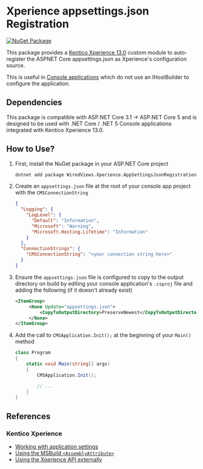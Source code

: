 # Xperience appsettings.json Registration

[![NuGet Package](https://img.shields.io/nuget/v/WiredViews.Xperience.AppSettingsJsonRegistration.svg)](https://www.nuget.org/packages/WiredViews.Xperience.AppSettingsJsonRegistration)

This package provides a [Kentico Xperience 13.0](https://docs.xperience.io/developing-websites/developing-xperience-applications-using-asp-net-core/) custom module to auto-register the ASPNET Core appsettings.json as Xperience's configuration source.

This is useful in [Console applications](https://docs.xperience.io/developing-websites/developing-xperience-applications-using-asp-net-core/starting-with-asp-net-core-development#StartingwithASP.NETCoredevelopment-Workingwithapplicationsettings) which do not use an IHostBuilder to configure the application.

## Dependencies

This package is compatible with ASP.NET Core 3.1 -> ASP.NET Core 5 and is designed to be used with .NET Core / .NET 5 Console applications integrated with Kentico Xperience 13.0.

## How to Use?

1. First, install the NuGet package in your ASP.NET Core project

   ```bash
   dotnet add package WiredViews.Xperience.AppSettingsJsonRegistration
   ```

1. Create an `appsettings.json` file at the root of your console app project with the `CMSConnectionString`

   ```json
   {
     "Logging": {
       "LogLevel": {
         "Default": "Information",
         "Microsoft": "Warning",
         "Microsoft.Hosting.Lifetime": "Information"
       }
     },
     "ConnectionStrings": {
       "CMSConnectionString": "<your connection string here>"
     }
   }
   ```

1. Ensure the `appsettings.json` file is configured to copy to the output directory on build by editing your console application's `.csproj` file and adding the following (if it doesn't already exist)

   ```xml
   <ItemGroup>
        <None Update="appsettings.json">
            <CopyToOutputDirectory>PreserveNewest</CopyToOutputDirectory>
        </None>
   </ItemGroup>
   ```

1. Add the call to `CMSApplication.Init();` at the beginning of your `Main()` method

   ```csharp
   class Program
   {
       static void Main(string[] args)
       {
           CMSApplication.Init();

           // ...
       }
   }
   ```

## References

### Kentico Xperience

- [Working with application settings](https://docs.xperience.io/developing-websites/developing-xperience-applications-using-asp-net-core/starting-with-asp-net-core-development#StartingwithASP.NETCoredevelopment-Workingwithapplicationsettings)
- [Using the MSBuild `<AssemblyAttribute>`](https://devnet.kentico.com/questions/kentico-13-why-i-can-t-get-the-current-page-type-only-the-treenode)
- [Using the Xperience API externally](https://docs.xperience.io/integrating-3rd-party-systems/using-the-xperience-api-externally)

